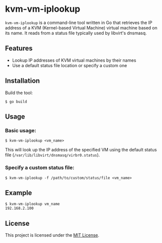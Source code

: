 # kvm-vm-iplookup

`kvm-vm-iplookup` is a command-line tool written in Go that retrieves the IP address of a KVM (Kernel-based Virtual Machine) virtual machine based on its name. It reads from a status file typically used by libvirt's dnsmasq.

## Features

- Lookup IP addresses of KVM virtual machines by their names
- Use a default status file location or specify a custom one

## Installation

Build the tool:

```
$ go build
```

## Usage

### Basic usage:

```
$ kvm-vm-iplookup <vm_name>
```

This will look up the IP address of the specified VM using the default status file (`/var/lib/libvirt/dnsmasq/virbr0.status`).

### Specify a custom status file:

```
$ kvm-vm-iplookup -f /path/to/custom/status/file <vm_name>
```

## Example

```
$ kvm-vm-iplookup vm_name
192.168.2.100
```

## License

This project is licensed under the [MIT License](./LICENSE).
